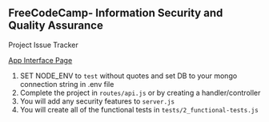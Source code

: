**FreeCodeCamp**- Information Security and Quality Assurance
------

Project Issue Tracker

[App Interface Page](https://fcc-issue-tracker-nmc.glitch.me/)

1) SET NODE_ENV to `test` without quotes and set DB to your mongo connection string in .env file
2) Complete the project in `routes/api.js` or by creating a handler/controller
3) You will add any security features to `server.js`
4) You will create all of the functional tests in `tests/2_functional-tests.js`


